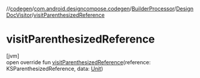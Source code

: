 //[codegen](../../../../index.md)/[com.android.designcompose.codegen](../../index.md)/[BuilderProcessor](../index.md)/[DesignDocVisitor](index.md)/[visitParenthesizedReference](visit-parenthesized-reference.md)

# visitParenthesizedReference

[jvm]\
open override fun [visitParenthesizedReference](visit-parenthesized-reference.md)(reference: KSParenthesizedReference, data: [Unit](https://kotlinlang.org/api/latest/jvm/stdlib/kotlin/-unit/index.html))
